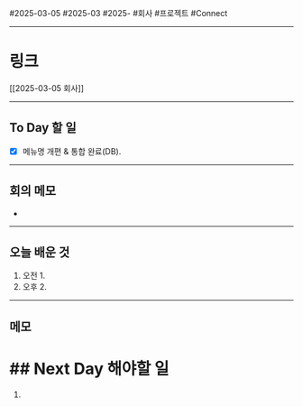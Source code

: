 #2025-03-05 #2025-03 #2025- 
#회사 #프로젝트 #Connect


------
# 링크 
[[2025-03-05 회사]]

---
## To Day 할 일
- [x] 메뉴명 개편 & 통합 완료(DB).
---
## 회의 메모
- 
---
## 오늘 배운 것
1. 오전
    1. 
2. 오후
    2. 
---
## 메모


# ## Next Day 해야할 일
1. 
